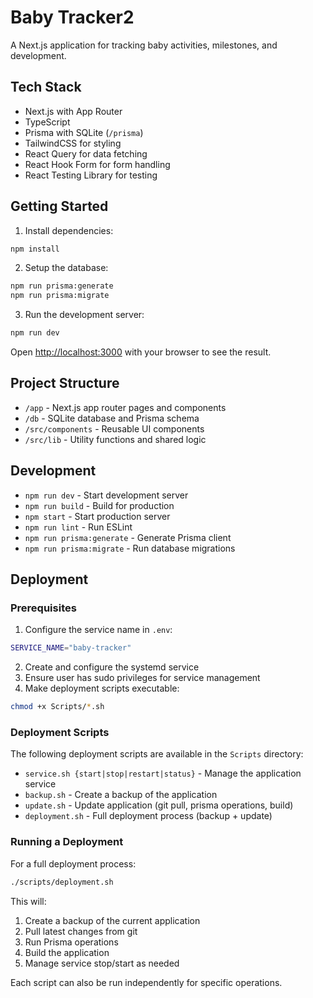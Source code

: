 # Baby Tracker2

A Next.js application for tracking baby activities, milestones, and development.

## Tech Stack

- Next.js with App Router
- TypeScript
- Prisma with SQLite (`/prisma`)
- TailwindCSS for styling
- React Query for data fetching
- React Hook Form for form handling
- React Testing Library for testing

## Getting Started

1. Install dependencies:
```bash
npm install
```

2. Setup the database:
```bash
npm run prisma:generate
npm run prisma:migrate
```

3. Run the development server:
```bash
npm run dev
```

Open [http://localhost:3000](http://localhost:3000) with your browser to see the result.

## Project Structure

- `/app` - Next.js app router pages and components
- `/db` - SQLite database and Prisma schema
- `/src/components` - Reusable UI components
- `/src/lib` - Utility functions and shared logic

## Development

- `npm run dev` - Start development server
- `npm run build` - Build for production
- `npm start` - Start production server
- `npm run lint` - Run ESLint
- `npm run prisma:generate` - Generate Prisma client
- `npm run prisma:migrate` - Run database migrations

## Deployment

### Prerequisites

1. Configure the service name in `.env`:
```bash
SERVICE_NAME="baby-tracker"
```

2. Create and configure the systemd service
3. Ensure user has sudo privileges for service management
4. Make deployment scripts executable:
```bash
chmod +x Scripts/*.sh
```

### Deployment Scripts

The following deployment scripts are available in the `Scripts` directory:

- `service.sh {start|stop|restart|status}` - Manage the application service
- `backup.sh` - Create a backup of the application
- `update.sh` - Update application (git pull, prisma operations, build)
- `deployment.sh` - Full deployment process (backup + update)

### Running a Deployment

For a full deployment process:
```bash
./scripts/deployment.sh
```

This will:
1. Create a backup of the current application
2. Pull latest changes from git
3. Run Prisma operations
4. Build the application
5. Manage service stop/start as needed

Each script can also be run independently for specific operations.
